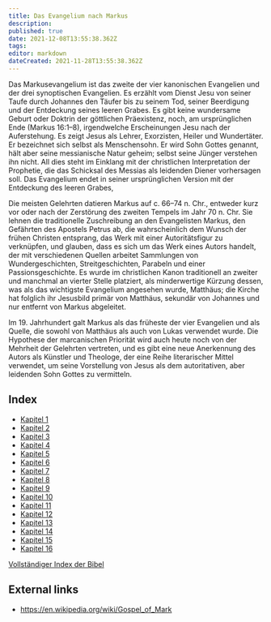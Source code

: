 ```yaml
---
title: Das Evangelium nach Markus
description: 
published: true
date: 2021-12-08T13:55:38.362Z
tags: 
editor: markdown
dateCreated: 2021-11-28T13:55:38.362Z
---
```


Das Markusevangelium ist das zweite der vier kanonischen Evangelien und der drei synoptischen Evangelien. Es erzählt vom Dienst Jesu von seiner Taufe durch Johannes den Täufer bis zu seinem Tod, seiner Beerdigung und der Entdeckung seines leeren Grabes. Es gibt keine wundersame Geburt oder Doktrin der göttlichen Präexistenz, noch, am ursprünglichen Ende (Markus 16:1–8), irgendwelche Erscheinungen Jesu nach der Auferstehung. Es zeigt Jesus als Lehrer, Exorzisten, Heiler und Wundertäter. Er bezeichnet sich selbst als Menschensohn. Er wird Sohn Gottes genannt, hält aber seine messianische Natur geheim; selbst seine Jünger verstehen ihn nicht. All dies steht im Einklang mit der christlichen Interpretation der Prophetie, die das Schicksal des Messias als leidenden Diener vorhersagen soll. Das Evangelium endet in seiner ursprünglichen Version mit der Entdeckung des leeren Grabes,

Die meisten Gelehrten datieren Markus auf c. 66–74 n. Chr., entweder kurz vor oder nach der Zerstörung des zweiten Tempels im Jahr 70 n. Chr. Sie lehnen die traditionelle Zuschreibung an den Evangelisten Markus, den Gefährten des Apostels Petrus ab, die wahrscheinlich dem Wunsch der frühen Christen entsprang, das Werk mit einer Autoritätsfigur zu verknüpfen, und glauben, dass es sich um das Werk eines Autors handelt, der mit verschiedenen Quellen arbeitet Sammlungen von Wundergeschichten, Streitgeschichten, Parabeln und einer Passionsgeschichte. Es wurde im christlichen Kanon traditionell an zweiter und manchmal an vierter Stelle platziert, als minderwertige Kürzung dessen, was als das wichtigste Evangelium angesehen wurde, Matthäus; die Kirche hat folglich ihr Jesusbild primär von Matthäus, sekundär von Johannes und nur entfernt von Markus abgeleitet.

Im 19. Jahrhundert galt Markus als das früheste der vier Evangelien und als Quelle, die sowohl von Matthäus als auch von Lukas verwendet wurde. Die Hypothese der marcanischen Priorität wird auch heute noch von der Mehrheit der Gelehrten vertreten, und es gibt eine neue Anerkennung des Autors als Künstler und Theologe, der eine Reihe literarischer Mittel verwendet, um seine Vorstellung von Jesus als dem autoritativen, aber leidenden Sohn Gottes zu vermitteln.

## Index

- [Kapitel 1](/de/Bible/Mark/1)
- [Kapitel 2](/de/Bible/Mark/2)
- [Kapitel 3](/de/Bible/Mark/3)
- [Kapitel 4](/de/Bible/Mark/4)
- [Kapitel 5](/de/Bible/Mark/5)
- [Kapitel 6](/de/Bible/Mark/6)
- [Kapitel 7](/de/Bible/Mark/7)
- [Kapitel 8](/de/Bible/Mark/8)
- [Kapitel 9](/de/Bible/Mark/9)
- [Kapitel 10](/de/Bible/Mark/10)
- [Kapitel 11](/de/Bible/Mark/11)
- [Kapitel 12](/de/Bible/Mark/12)
- [Kapitel 13](/de/Bible/Mark/13)
- [Kapitel 14](/de/Bible/Mark/14)
- [Kapitel 15](/de/Bible/Mark/15)
- [Kapitel 16](/de/Bible/Mark/16)



[Vollständiger Index der Bibel](/de/index/bible)


## External links

- https://en.wikipedia.org/wiki/Gospel_of_Mark